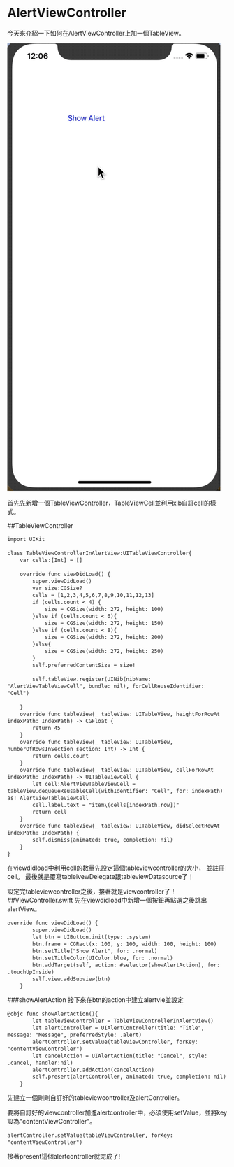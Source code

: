 # AlertViewController
今天來介紹一下如何在AlertViewController上加一個TableView。

![AlertViewDemo1](https://raw.githubusercontent.com/a2734043/AlertViewController/master/images/AlertViewDemo.gif)

首先先新增一個TableViewController，TableViewCell並利用xib自訂cell的樣式。

##TableViewController
```
import UIKit

class TableViewControllerInAlertView:UITableViewController{
    var cells:[Int] = []

    override func viewDidLoad() {
        super.viewDidLoad()
        var size:CGSize?
        cells = [1,2,3,4,5,6,7,8,9,10,11,12,13]
        if (cells.count < 4) {
            size = CGSize(width: 272, height: 100)
        }else if (cells.count < 6){
            size = CGSize(width: 272, height: 150)
        }else if (cells.count < 8){
            size = CGSize(width: 272, height: 200)
        }else{
            size = CGSize(width: 272, height: 250)
        }
        self.preferredContentSize = size!
        
        self.tableView.register(UINib(nibName: "AlertViewTableViewCell", bundle: nil), forCellReuseIdentifier: "Cell")
        
    }
    override func tableView(_ tableView: UITableView, heightForRowAt indexPath: IndexPath) -> CGFloat {
        return 45
    }
    override func tableView(_ tableView: UITableView, numberOfRowsInSection section: Int) -> Int {
        return cells.count
    }
    override func tableView(_ tableView: UITableView, cellForRowAt indexPath: IndexPath) -> UITableViewCell {
        let cell:AlertViewTableViewCell = tableView.dequeueReusableCell(withIdentifier: "Cell", for: indexPath) as! AlertViewTableViewCell
        cell.label.text = "item\(cells[indexPath.row])"
        return cell
    }
    override func tableView(_ tableView: UITableView, didSelectRowAt indexPath: IndexPath) {
        self.dismiss(animated: true, completion: nil)
    }
}
```
在viewdidload中利用cell的數量先設定這個tableviewcontroller的大小，
並註冊cell。
最後就是覆寫tableivewDelegate跟tableviewDatasource了！

設定完tableviewcontroller之後，接著就是viewcontroller了！
##ViewController.swift
先在viewdidload中新增一個按鈕再點選之後跳出alertView。

```
override func viewDidLoad() {
        super.viewDidLoad()
        let btn = UIButton.init(type: .system)
        btn.frame = CGRect(x: 100, y: 100, width: 100, height: 100)
        btn.setTitle("Show Alert", for: .normal)
        btn.setTitleColor(UIColor.blue, for: .normal)
        btn.addTarget(self, action: #selector(showAlertAction), for: .touchUpInside)
        self.view.addSubview(btn)
    }  
```

###showAlertAction
接下來在btn的action中建立alertvie並設定


```
@objc func showAlertAction(){
        let tableViewController = TableViewControllerInAlertView()
        let alertController = UIAlertController(title: "Title", message: "Message", preferredStyle: .alert)
        alertController.setValue(tableViewController, forKey: "contentViewController")
        let cancelAction = UIAlertAction(title: "Cancel", style: .cancel, handler:nil)
        alertController.addAction(cancelAction)
        self.present(alertController, animated: true, completion: nil)
    }
```
先建立一個剛剛自訂好的tableviewcontroller及alertController。

要將自訂好的viewcontroller加進alertcontroller中，必須使用setValue，並將key設為"contentViewController"。
```
alertController.setValue(tableViewController, forKey: "contentViewController")
```

接著present這個alertcontroller就完成了!



